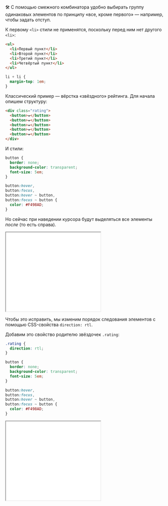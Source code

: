 🛠 С помощью смежного комбинатора удобно выбирать группу одинаковых элементов по принципу «все, кроме первого» — например, чтобы задать отступ.

К первому `<li>` стили не применятся, поскольку перед ним нет другого `<li>`:

```html
<ul>
  <li>Первый пункт</li>
  <li>Второй пункт</li>
  <li>Третий пункт</li>
  <li>Четвёртый пункт</li>
</ul>
```

```css
li + li {
  margin-top: 1em;
}
```

Классический пример — вёрстка «звёздного» рейтинга. Для начала опишем структуру:

```html
<div class="rating">
  <button>★</button>
  <button>★</button>
  <button>★</button>
  <button>★</button>
  <button>★</button>
</div>
```

И стили:

```css
button {
  border: none;
  background-color: transparent;
  font-size: 5em;
}

button:hover,
button:focus,
button:hover ~ button,
button:focus ~ button {
  color: #F498AD;
}
```

Но сейчас при наведении курсора будут выделяться все элементы _после_ (то есть справа).

<iframe title="Звёздный рейтинг" src="../demos/stars-rating-bug/" height="250"></iframe>

Чтобы это исправить, мы изменим порядок следования элементов с помощью CSS-свойства `direction: rtl`.

Добавим это свойство родителю звёздочек `.rating`:

```css
.rating {
  direction: rtl;
}

button {
  border: none;
  background-color: transparent;
  font-size: 5em;
}

button:hover,
button:focus,
button:hover ~ button,
button:focus ~ button {
  color: #F498AD;
}
```

<iframe title="Звёздный рейтинг" src="../demos/stars-rating/" height="250"></iframe>
